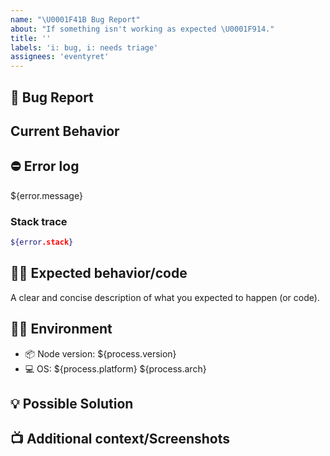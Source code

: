 ```yaml
---
name: "\U0001F41B Bug Report"
about: "If something isn't working as expected \U0001F914."
title: ''
labels: 'i: bug, i: needs triage'
assignees: 'eventyret'
---
```


## 🐛 Bug Report

## Current Behavior

<!-- A clear and concise description of the behavior. -->

## ⛔️ Error log

${error.message}

### Stack trace

```bash
${error.stack}
```

## 🙇‍♀️ Expected behavior/code

A clear and concise description of what you expected to happen (or code).

## 👩‍💻 Environment

- 📦 Node version: ${process.version}
- 💻 OS: ${process.platform} ${process.arch}

## 💡 Possible Solution

<!-- Only if you have suggestions on a fix for the bug -->

## 📺 Additional context/Screenshots

<!-- Add any other context about the problem here. If applicable, add screenshots to help explain. -->
